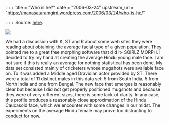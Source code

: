+++
title = "Who is he?"
date = "2006-03-24"
upstream_url = "https://manasataramgini.wordpress.com/2006/03/24/who-is-he/"

+++
Source: [here](https://manasataramgini.wordpress.com/2006/03/24/who-is-he/).



[![](https://i1.wp.com/photos1.blogger.com/blogger/2010/410/320/hybrid_indian.jpg)](http://photos1.blogger.com/blogger/2010/410/1600/hybrid_indian.jpg)

We had a discussion with K, ST and R about some web sites they were
reading about obtaining the average facial type of a given population.
They pointed me to a great free morphing software that did it- SQIRLZ
MORPH. I decided to try my hand at creating the average Hindu young male
face. I am not sure if this is really an average for nothing statistical
has been done. My data set consisted mainly of cricketers whose mugshots
were available face on. To it was added a Middle aged Dravidian actor
provided by ST. There were a total of 11 distinct males in this data
set: 5 from South India, 5 from North India and one from Bengal. The new
face that emerges is reasonably clear but because I did not get properly
positioned mugshots and because they were of very different sizes, there
is some lack of clarity. In any case, this profile produces a reasonably
close approximation of the Hindu Caucasoid face, which we encounter with
some changes in our midst. The experiments on the average Hindu female
may prove too distracting to conduct for now.


